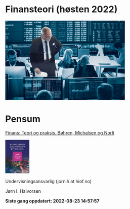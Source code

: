 
<!-- README.md is generated from README.Rmd. Please edit that file -->

# Finansteori (høsten 2022)

<img src="man/figures/01_finans.jpg" width="75%" />

# Pensum

[Finans: Teori og praksis. Bøhren, Michalsen og
Norli](https://www.fagbokforlaget.no/Finans-Teori-og-praksis/I9788245022193)

<img src="man/figures/pensum.jpg" width="15%" />

Undervisningsansvarlig (jornih at hiof.no)

Jørn I. Halvorsen

**Siste gang oppdatert: 2022-08-23 14:57:57**
